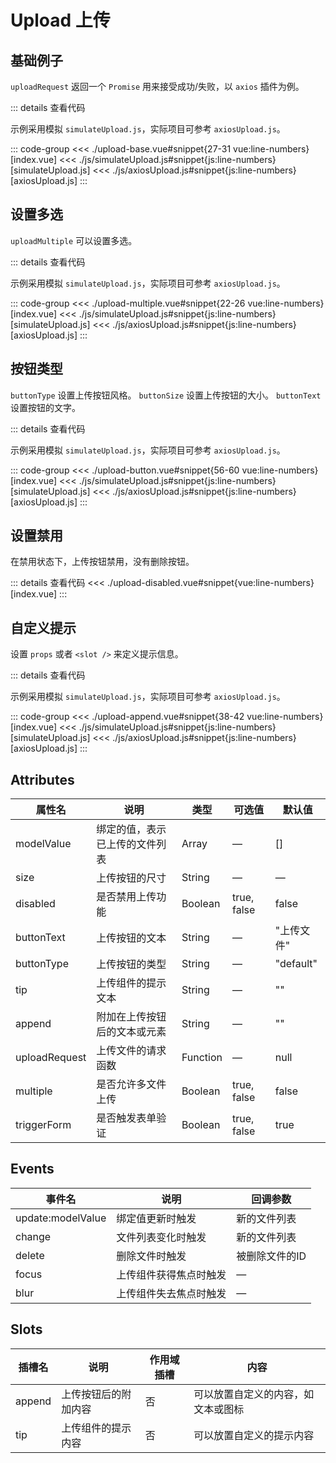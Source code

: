 <script setup>
import uploadBase from "./upload-base.vue"
import uploadMultiple from "./upload-multiple.vue"
import uploadButton from "./upload-button.vue"
import uploadDisabled from "./upload-disabled.vue"
import uploadAppend from "./upload-append.vue"
</script>

# Upload 上传

## 基础例子

```uploadRequest``` 返回一个 ```Promise``` 用来接受成功/失败，以  ```axios``` 插件为例。

<uploadBase />


::: details 查看代码

示例采用模拟 ```simulateUpload.js```，实际项目可参考 ```axiosUpload.js```。

::: code-group
<<< ./upload-base.vue#snippet{27-31 vue:line-numbers} [index.vue]
<<< ./js/simulateUpload.js#snippet{js:line-numbers} [simulateUpload.js]
<<< ./js/axiosUpload.js#snippet{js:line-numbers} [axiosUpload.js]
:::


## 设置多选

```uploadMultiple``` 可以设置多选。

<uploadMultiple />

::: details 查看代码

示例采用模拟 ```simulateUpload.js```，实际项目可参考 ```axiosUpload.js```。

::: code-group
<<< ./upload-multiple.vue#snippet{22-26 vue:line-numbers} [index.vue]
<<< ./js/simulateUpload.js#snippet{js:line-numbers} [simulateUpload.js]
<<< ./js/axiosUpload.js#snippet{js:line-numbers} [axiosUpload.js]
:::


## 按钮类型

```buttonType``` 设置上传按钮风格。 ```buttonSize``` 设置上传按钮的大小。 ```buttonText``` 设置按钮的文字。

<uploadButton />

::: details 查看代码

示例采用模拟 ```simulateUpload.js```，实际项目可参考 ```axiosUpload.js```。

::: code-group
<<< ./upload-button.vue#snippet{56-60 vue:line-numbers} [index.vue]
<<< ./js/simulateUpload.js#snippet{js:line-numbers} [simulateUpload.js]
<<< ./js/axiosUpload.js#snippet{js:line-numbers} [axiosUpload.js]
:::



## 设置禁用

在禁用状态下，上传按钮禁用，没有删除按钮。

<uploadDisabled />

::: details 查看代码
<<< ./upload-disabled.vue#snippet{vue:line-numbers} [index.vue]
:::


## 自定义提示

设置 ```props``` 或者 ```<slot />``` 来定义提示信息。

<uploadAppend />
::: details 查看代码

示例采用模拟 ```simulateUpload.js```，实际项目可参考 ```axiosUpload.js```。

::: code-group
<<< ./upload-append.vue#snippet{38-42 vue:line-numbers} [index.vue]
<<< ./js/simulateUpload.js#snippet{js:line-numbers} [simulateUpload.js]
<<< ./js/axiosUpload.js#snippet{js:line-numbers} [axiosUpload.js]
:::




## Attributes

<table>
  <thead>
    <tr>
      <th>属性名</th>
      <th>说明</th>
      <th>类型</th>
      <th>可选值</th>
      <th>默认值</th>
    </tr>
  </thead>
  <tbody>
    <tr>
      <td>modelValue</td>
      <td>绑定的值，表示已上传的文件列表</td>
      <td>Array</td>
      <td>—</td>
      <td>[]</td>
    </tr>
    <tr>
      <td>size</td>
      <td>上传按钮的尺寸</td>
      <td>String</td>
      <td>—</td>
      <td>—</td>
    </tr>
    <tr>
      <td>disabled</td>
      <td>是否禁用上传功能</td>
      <td>Boolean</td>
      <td>true, false</td>
      <td>false</td>
    </tr>
    <tr>
      <td>buttonText</td>
      <td>上传按钮的文本</td>
      <td>String</td>
      <td>—</td>
      <td>"上传文件"</td>
    </tr>
    <tr>
      <td>buttonType</td>
      <td>上传按钮的类型</td>
      <td>String</td>
      <td>—</td>
      <td>"default"</td>
    </tr>
    <tr>
      <td>tip</td>
      <td>上传组件的提示文本</td>
      <td>String</td>
      <td>—</td>
      <td>""</td>
    </tr>
    <tr>
      <td>append</td>
      <td>附加在上传按钮后的文本或元素</td>
      <td>String</td>
      <td>—</td>
      <td>""</td>
    </tr>
    <tr>
      <td>uploadRequest</td>
      <td>上传文件的请求函数</td>
      <td>Function</td>
      <td>—</td>
      <td>null</td>
    </tr>
    <tr>
      <td>multiple</td>
      <td>是否允许多文件上传</td>
      <td>Boolean</td>
      <td>true, false</td>
      <td>false</td>
    </tr>
    <tr>
      <td>triggerForm</td>
      <td>是否触发表单验证</td>
      <td>Boolean</td>
      <td>true, false</td>
      <td>true</td>
    </tr>
  </tbody>
</table>


## Events

<table>
  <thead>
    <tr>
      <th>事件名</th>
      <th>说明</th>
      <th>回调参数</th>
    </tr>
  </thead>
  <tbody>
    <tr>
      <td>update:modelValue</td>
      <td>绑定值更新时触发</td>
      <td>新的文件列表</td>
    </tr>
    <tr>
      <td>change</td>
      <td>文件列表变化时触发</td>
      <td>新的文件列表</td>
    </tr>
    <tr>
      <td>delete</td>
      <td>删除文件时触发</td>
      <td>被删除文件的ID</td>
    </tr>
    <tr>
      <td>focus</td>
      <td>上传组件获得焦点时触发</td>
      <td>—</td>
    </tr>
    <tr>
      <td>blur</td>
      <td>上传组件失去焦点时触发</td>
      <td>—</td>
    </tr>
  </tbody>
</table>


## Slots

<table>
  <thead>
    <tr>
      <th>插槽名</th>
      <th>说明</th>
      <th>作用域插槽</th>
      <th>内容</th>
    </tr>
  </thead>
  <tbody>
    <tr>
      <td>append</td>
      <td>上传按钮后的附加内容</td>
      <td>否</td>
      <td>可以放置自定义的内容，如文本或图标</td>
    </tr>
    <tr>
      <td>tip</td>
      <td>上传组件的提示内容</td>
      <td>否</td>
      <td>可以放置自定义的提示内容</td>
    </tr>
  </tbody>
</table>
